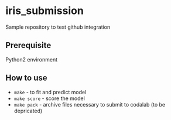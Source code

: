 # iris_submission
Sample repository to test github integration

## Prerequisite

Python2 environment

## How to use

- `make` - to fit and predict model
- `make score` - score the model
- `make pack` - archive files necessary to submit to codalab (to be depricated)
